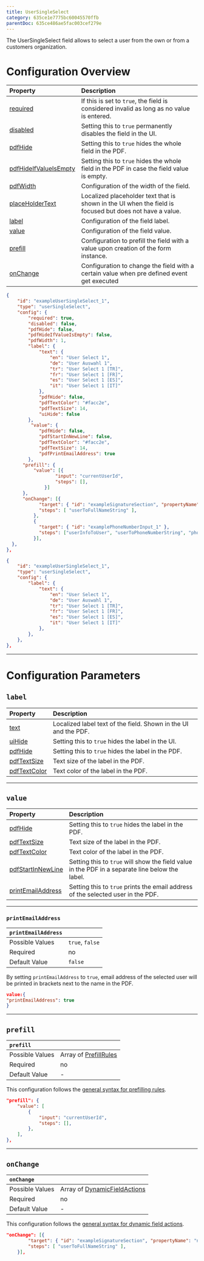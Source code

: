 ```yaml
---
title: UserSingleSelect
category: 635ce1e7775bc60045570ffb
parentDoc: 635ce486ae5fac003cef279e
---
```


The UserSingleSelect field allows to select a user from the own or from a customers organization.

# Configuration Overview

| Property                                                                     | Description                      |
| :--------------------------------------------------------------------------- | :--------------------------------|
| [required](./24-general-properties/#required)                                | If this is set to `true`, the field is considered invalid as long as no value is entered. |
| [disabled](./24-general-properties/#disabled)                                | Setting this to `true` permanently disables the field in the UI. |
| [pdfHide](./24-general-properties/#pdfhide)                                  | Setting this to `true` hides the whole field in the PDF. |
| [pdfHideIfValueIsEmpty](./24-general-properties/#pdfhideifvalueisempty)      | Setting this to `true` hides the whole field in the PDF in case the field value is empty. |
| [pdfWidth](./24-general-properties/#pdfwidth)                                | Configuration of the width of the field. |
| [placeHolderText](./24-general-properties/#placeholdertext)                  | Localized placeholder text that is shown in the UI when the field is focused but does not have a value. |
| [label](#label)                                                              | Configuration of the field label. |
| [value](#value)                                                              | Configuration of the field value. |
| [prefill](#prefill)                                                          | Configuration to prefill the field with a value upon creation of the form instance. |
| [onChange](#onchange)                                                        | Configuration to change the field with a certain value when pre defined event get executed |

```json (complete)
{
    "id": "exampleUserSingleSelect_1",
    "type": "userSingleSelect",
    "config": {
        "required": true,
        "disabled": false,
        "pdfHide": false,
        "pdfHideIfValueIsEmpty": false,
        "pdfWidth": 1,
        "label": {
            "text": {
                "en": "User Select 1",
                "de": "User Auswahl 1",
                "tr": "User Select 1 [TR]",
                "fr": "User Select 1 [FR]",
                "es": "User Select 1 [ES]",
                "it": "User Select 1 [IT]"
            },
            "pdfHide": false,
            "pdfTextColor": "#facc2e",
            "pdfTextSize": 14,
            "uiHide": false
        },
         "value": {
            "pdfHide": false,
            "pdfStartInNewLine": false,
            "pdfTextColor": "#facc2e",
            "pdfTextSize": 14,
            "pdfPrintEmailAddress": true
        },
      "prefill": {
          "value": [{
                  "input": "currentUserId",
                  "steps": [],
              }]
      },
      "onChange": [{
            "target": { "id": "exampleSignatureSection", "propertyName": "name" },
            "steps": [ "userToFullNameString" ],
          },
          {
            "target": { "id": "examplePhoneNumberInput_1" },
            "steps": ["userInfoToUser", "userToPhoneNumberString", "phoneNumberStringToPhoneNumberObject"],
          }],
  },
},
```
```json (minimal)
{
    "id": "exampleUserSingleSelect_1",
    "type": "userSingleSelect",
    "config": {
        "label": {
            "text": {
                "en": "User Select 1",
                "de": "User Auswahl 1",
                "tr": "User Select 1 [TR]",
                "fr": "User Select 1 [FR]",
                "es": "User Select 1 [ES]",
                "it": "User Select 1 [IT]"
            },
        },
    },
},
```

---
# Configuration Parameters

## `label`

| Property                                                    | Description                       |
| :---------------------------------------------------------- | :-------------------------------- |
| [text](./24-general-properties/#text)                       | Localized label text of the field. Shown in the UI and the PDF. |
| [uiHide](./24-general-properties/#uihide)                   | Setting this to `true` hides the label in the UI. |
| [pdfHide](./24-general-properties/#pdfhide)                 | Setting this to `true` hides the label in the PDF. |
| [pdfTextSize](./24-general-properties/#pdftextsize)         | Text size of the label in the PDF. |
| [pdfTextColor](./24-general-properties/#pdftextcolor)       | Text color of the label in the PDF. |

---
## `value`

| Property                                                                        | Description                                                                                     |
| :------------------------------------------------------------------------------ | :---------------------------------------------------------------------------------------------- |
| [pdfHide](./24-general-properties/#pdfhide)                                     | Setting this to `true` hides the label in the PDF. |
| [pdfTextSize](./24-general-properties/#pdftextsize)                             | Text size of the label in the PDF. |
| [pdfTextColor](./24-general-properties/#pdftextcolor)                           | Text color of the label in the PDF. |
| [pdfStartInNewLine](./24-general-properties/#pdfstartinnewline)                 | Setting this to `true` will show the field value in the PDF in a separate line below the label. |
| [printEmailAddress](#printemailaddress)                                         | Setting this to `true` prints the email address of the selected user in the PDF. |

---
### `printEmailAddress`

| `printEmailAddress`     |                 |
| :-------------- | :-------------- |
| Possible Values | `true`, `false`     |
| Required        | no              |
| Default Value   | `false`               |

By setting `printEmailAddress` to `true`, email address of the selected user will be printed in brackets next to the name in the PDF.

```json
value:{
"printEmailAddress": true
}
```

---
## `prefill`

| `prefill`                  |                                                                     |
| :------------------------- | :--------------                                                     |
| Possible Values            | Array of [PrefillRules](./25-prefill-rules)            |
| Required                   | no                                                                  |
| Default Value              | -                                                                   |

This configuration follows the [general syntax for prefilling rules](./25-prefill-rules).
```json (current UserID)
"prefill": {
    "value": [
        {
            "input": "currentUserId",
            "steps": [],
        },
    ],
},
```
---
## `onChange`

| `onChange`                 |                                                                        |
| :------------------------- | :--------------                                                        |
| Possible Values            | Array of [DynamicFieldActions](./26-on-change-rules) |
| Required                   | no                                                                     |
| Default Value              | -                                                                      |


This configuration follows the [general syntax for dynamic field actions](./26-on-change-rules).
```json
"onChange": [{
        "target": { "id": "exampleSignatureSection", "propertyName": "name" },
        "steps": [ "userToFullNameString" ],
    }],
```
